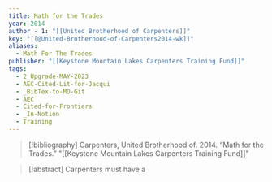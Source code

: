 ```yaml
---
title: Math for the Trades
year: 2014
author - 1: "[[United Brotherhood of Carpenters]]"
key: "[[@United-Brotherhood-of-Carpenters2014-wk]]"
aliases:
  - Math For The Trades
publisher: "[[Keystone Mountain Lakes Carpenters Training Fund]]"
tags:
  - 2_Upgrade-MAY-2023
  - AEC-Cited-Lit-for-Jacqui
  - _BibTex-to-MD-Git
  - AEC
  - Cited-for-Frontiers
  - _In-Notion
  - Training
---
```


> [!bibliography]
> Carpenters, United Brotherhood of. 2014. “Math for the Trades.” "[[Keystone Mountain Lakes Carpenters Training Fund]]"

> [!abstract]
> Carpenters must have a